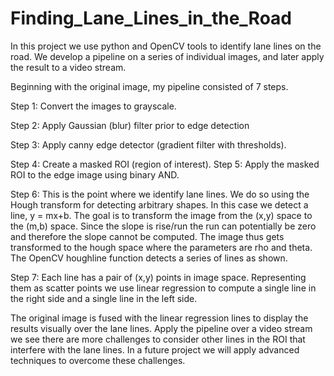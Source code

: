 # Finding_Lane_Lines_in_the_Road
In this project we use python and OpenCV tools to identify lane lines on the road. We develop a pipeline on a series of individual images, and later apply the result to a video stream.


Beginning with the original image, my pipeline consisted of 7 steps.

Step 1:  Convert the images to grayscale.


Step 2: Apply Gaussian (blur) filter prior to edge detection

Step 3: Apply canny edge detector (gradient filter with thresholds).


Step 4: Create a masked ROI (region of interest).
Step 5: Apply the masked ROI to the edge image using binary AND.


Step 6: This is the point where we identify lane lines. We do so using the Hough transform for detecting arbitrary shapes. In this case we detect a line, y = mx+b. The goal is to transform the image from the (x,y) space to the (m,b) space. Since the slope is rise/run the run can potentially be zero and therefore the slope cannot be computed. The image thus gets transformed to the hough space where the parameters are rho and theta.
The OpenCV houghline function detects a series of lines as shown.

Step 7: Each line has a pair of (x,y) points in image space. Representing them as scatter points we use linear regression to compute a single line in the right side and a single line in the left side.


The original image is fused with the linear regression lines to display the results visually over the lane lines. Apply the pipeline over a video stream we see there are more challenges to consider other lines in the ROI that interfere with the lane lines. In a future project we will apply advanced techniques to overcome these challenges.

